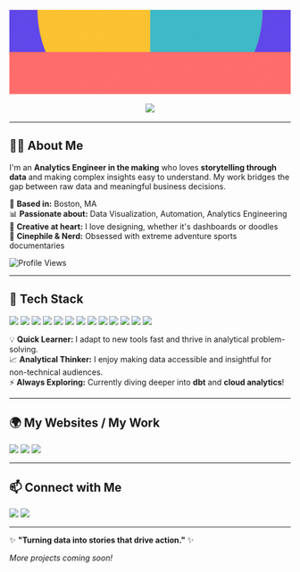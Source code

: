 <p align="center">
  <img src="https://github.com/SnehaEkka/SnehaEkka/blob/main/repo-banner-hi-there-0.gif" alt="Hi there, I'm Sneha!" />
</p>

<p align="center">
  <img src="https://readme-typing-svg.herokuapp.com?font=Safira+March&size=30&pause=1000&color=875FFC&center=true&vCenter=true&width=900&lines=Analytics+Engineer+in+the+Making;Turning+Data+into+Stories;Bridging+Insights+with+Creativity" />
</p>

---

## **👩‍💻 About Me**  
I'm an **Analytics Engineer in the making** who loves **storytelling through data** and making complex insights easy to understand. My work bridges the gap between raw data and meaningful business decisions.

📍 **Based in:** Boston, MA  
📊 **Passionate about:** Data Visualization, Automation, Analytics Engineering  
🎨 **Creative at heart:** I love designing, whether it's dashboards or doodles  
🎥 **Cinephile & Nerd:** Obsessed with extreme adventure sports documentaries  

![Profile Views](https://komarev.com/ghpvc/?username=SnehaEkka&style=flat-square&color=875FFC)

---

## **🚀 Tech Stack**  
<p align="left">
  <a href="https://www.python.org/"><img src="https://img.shields.io/badge/Python-3776AB?style=for-the-badge&logo=python&logoColor=white" /></a>
  <a href="https://www.r-project.org/"><img src="https://img.shields.io/badge/R-276DC3?style=for-the-badge&logo=r&logoColor=white" /></a>
  <a href="https://www.mysql.com/"><img src="https://img.shields.io/badge/MySQL-4479A1?style=for-the-badge&logo=mysql&logoColor=white" /></a>
  <a href="https://www.postgresql.org/"><img src="https://img.shields.io/badge/PostgreSQL-4169E1?style=for-the-badge&logo=postgresql&logoColor=white" /></a>
  <a href="https://public.tableau.com/"><img src="https://img.shields.io/badge/Tableau-E97627?style=for-the-badge&logo=tableau&logoColor=white" /></a>
  <a href="https://powerbi.microsoft.com/"><img src="https://img.shields.io/badge/PowerBI-F2C811?style=for-the-badge&logo=powerbi&logoColor=black" /></a>
  <a href="https://cloud.google.com/"><img src="https://img.shields.io/badge/Google_Cloud-4285F4?style=for-the-badge&logo=googlecloud&logoColor=white" /></a>
  <a href="https://aws.amazon.com/"><img src="https://img.shields.io/badge/AWS-232F3E?style=for-the-badge&logo=amazonaws&logoColor=white" /></a>
  <a href="https://www.docker.com/"><img src="https://img.shields.io/badge/Docker-2496ED?style=for-the-badge&logo=docker&logoColor=white" /></a>
  <a href="https://git-scm.com/"><img src="https://img.shields.io/badge/Git-F05032?style=for-the-badge&logo=git&logoColor=white" /></a>
  <a href="https://github.com/"><img src="https://img.shields.io/badge/GitHub-181717?style=for-the-badge&logo=github&logoColor=white" /></a>
  <a href="https://code.visualstudio.com/"><img src="https://img.shields.io/badge/VS_Code-007ACC?style=for-the-badge&logo=visualstudiocode&logoColor=white" /></a>
  <a href="https://www.figma.com/"><img src="https://img.shields.io/badge/Figma-F24E1E?style=for-the-badge&logo=figma&logoColor=white" /></a>
</p>

💡 **Quick Learner:** I adapt to new tools fast and thrive in analytical problem-solving.  
📈 **Analytical Thinker:** I enjoy making data accessible and insightful for non-technical audiences.  
⚡ **Always Exploring:** Currently diving deeper into **dbt** and **cloud analytics**!  

---

## **🌍 My Websites / My Work**  
<p align="left">
  <a href="https://github.com/SnehaEkka"><img src="https://img.shields.io/badge/GitHub-181717?style=for-the-badge&logo=github&logoColor=white" /></a>
  <a href="https://public.tableau.com/app/profile/sneha.ekka"><img src="https://img.shields.io/badge/Tableau-E97627?style=for-the-badge&logo=tableau&logoColor=white" /></a>
  <a href="https://github.com/SnehaEkka/SnehaEkka/blob/main/resume.pdf"><img src="https://img.shields.io/badge/Resume-FFB48F?style=for-the-badge&logo=readthedocs&logoColor=black" /></a>
</p>

---

## **📫 Connect with Me**  
<p align="left">
  <a href="https://www.linkedin.com/in/snehaekka"><img src="https://img.shields.io/badge/LinkedIn-0A66C2?style=for-the-badge&logo=linkedin&logoColor=white" /></a>
  <a href="mailto:snehaekka@gmail.com"><img src="https://img.shields.io/badge/Email-D14836?style=for-the-badge&logo=gmail&logoColor=white" /></a>
</p>

---

✨ **"Turning data into stories that drive action."** ✨

*More projects coming soon!*
